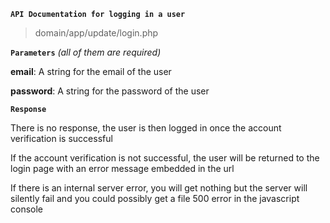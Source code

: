 **`API Documentation for logging in a user`**

> domain/app/update/login.php

**`Parameters`** _(all of them are required)_

**email**: A string for the email of the user

**password**: A string for the password of the user

**`Response`** 

There is no response, the user is then logged in once the account verification is successful

If the account verification is not successful, the user will be returned to the login page with an 
error message embedded in the url

If there is an internal server error, you will get nothing but the server will silently fail and 
you could possibly get a file 500 error in the javascript console